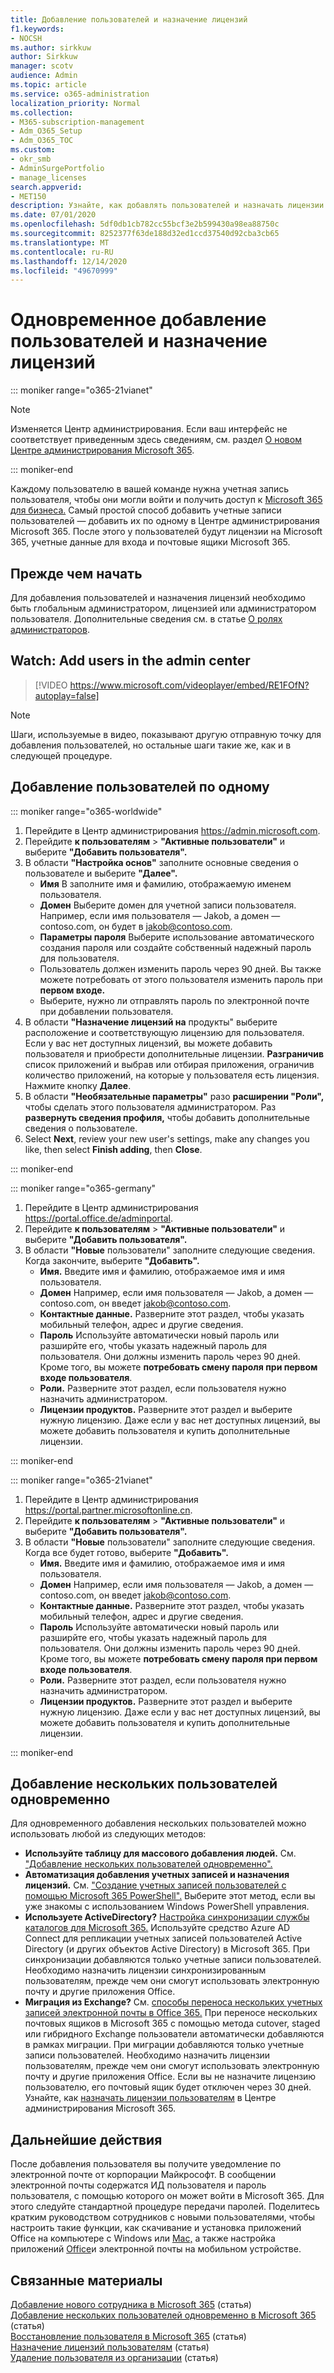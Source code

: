 ```yaml
---
title: Добавление пользователей и назначение лицензий
f1.keywords:
- NOCSH
ms.author: sirkkuw
author: Sirkkuw
manager: scotv
audience: Admin
ms.topic: article
ms.service: o365-administration
localization_priority: Normal
ms.collection:
- M365-subscription-management
- Adm_O365_Setup
- Adm_O365_TOC
ms.custom:
- okr_smb
- AdminSurgePortfolio
- manage_licenses
search.appverid:
- MET150
description: Узнайте, как добавлять пользователей и назначать лицензии Microsoft 365 одновременно.
ms.date: 07/01/2020
ms.openlocfilehash: 5df0db1cb782cc55bcf3e2b599430a98ea88750c
ms.sourcegitcommit: 8252377f63de188d32ed1ccd37540d92cba3cb65
ms.translationtype: MT
ms.contentlocale: ru-RU
ms.lasthandoff: 12/14/2020
ms.locfileid: "49670999"
---
```

# <a name="add-users-and-assign-licenses-at-the-same-time"></a>Одновременное добавление пользователей и назначение лицензий

::: moniker range="o365-21vianet"

> [!NOTE]
> Изменяется Центр администрирования. Если ваш интерфейс не соответствует приведенным здесь сведениям, см. раздел [О новом Центре администрирования Microsoft 365](https://docs.microsoft.com/microsoft-365/admin/microsoft-365-admin-center-preview?view=o365-21vianet).

::: moniker-end

Каждому пользователю в вашей команде нужна учетная запись пользователя, чтобы они могли войти и получить доступ к [Microsoft 365 для бизнеса.](https://www.microsoft.com/microsoft-365/business) Самый простой способ добавить учетные записи пользователей — добавить их по одному в Центре администрирования Microsoft 365. После этого у пользователей будут лицензии на Microsoft 365, учетные данные для входа и почтовые ящики Microsoft 365.

## <a name="before-you-begin"></a>Прежде чем начать

Для добавления пользователей и назначения лицензий необходимо быть глобальным администратором, лицензией или администратором пользователя. Дополнительные сведения см. в статье [О ролях администраторов](../../admin/add-users/about-admin-roles.md).

## <a name="watch-add-users-in-the-admin-center"></a>Watch: Add users in the admin center

> [!VIDEO https://www.microsoft.com/videoplayer/embed/RE1FOfN?autoplay=false]

> [!NOTE]
> Шаги, используемые в видео, показывают другую отправную точку для добавления пользователей, но остальные шаги такие же, как и в следующей процедуре.

## <a name="add-users-one-at-a-time"></a>Добавление пользователей по одному

::: moniker range="o365-worldwide"

1. Перейдите в Центр администрирования <https://admin.microsoft.com>.
2. Перейдите **к пользователям** > **"Активные пользователи"** и выберите **"Добавить пользователя".**
3. В области **"Настройка основ"** заполните основные сведения о пользователе и выберите **"Далее".**
    - **Имя** В заполните имя и фамилию, отображаемую именем пользователя.
    - **Домен** Выберите домен для учетной записи пользователя. Например, если имя пользователя — Jakob, а домен — contoso.com, он будет в jakob@contoso.com.
    - **Параметры пароля** Выберите использование автоматического создания пароля или создайте собственный надежный пароль для пользователя.
    - Пользователь должен изменить пароль через 90 дней. Вы также можете потребовать от этого пользователя изменить пароль при **первом входе.**
    - Выберите, нужно ли отправлять пароль по электронной почте при добавлении пользователя.
4. В области **"Назначение лицензий на** продукты" выберите расположение и соответствующую лицензию для пользователя. Если у вас нет доступных лицензий, вы можете добавить пользователя и приобрести дополнительные лицензии. **Разграничив** список приложений и выбрав или отбирая приложения, ограничив количество приложений, на которые у пользователя есть лицензия. Нажмите кнопку **Далее**.
5. В области **"Необязательные параметры"** разо **расширении "Роли",** чтобы сделать этого пользователя администратором. Раз **развернуть сведения профиля,** чтобы добавить дополнительные сведения о пользователе.
6. Select **Next**, review your new user's settings, make any changes you like, then select **Finish adding**, then **Close**.

::: moniker-end

::: moniker range="o365-germany"

1. Перейдите в Центр администрирования <https://portal.office.de/adminportal>.
2. Перейдите **к пользователям** > **"Активные пользователи"** и выберите **"Добавить пользователя".**
3. В области **"Новые** пользователи" заполните следующие сведения. Когда закончите, выберите **"Добавить".**
    - **Имя.** Введите имя и фамилию, отображаемое имя и имя пользователя.
    - **Домен** Например, если имя пользователя — Jakob, а домен — contoso.com, он введет jakob@contoso.com.
    - **Контактные данные.** Разверните этот раздел, чтобы указать мобильный телефон, адрес и другие сведения.
    - **Пароль** Используйте автоматически новый пароль или разширйте его, чтобы указать надежный пароль для пользователя. Они должны изменить пароль через 90 дней. Кроме того, вы можете **потребовать смену пароля при первом входе пользователя**.
    - **Роли.** Разверните этот раздел, если пользователя нужно назначить администратором.
    - **Лицензии продуктов.** Разверните этот раздел и выберите нужную лицензию. Даже если у вас нет доступных лицензий, вы можете добавить пользователя и купить дополнительные лицензии.

::: moniker-end

::: moniker range="o365-21vianet"

1. Перейдите в Центр администрирования <https://portal.partner.microsoftonline.cn>.
2. Перейдите **к пользователям** > **"Активные пользователи"** и выберите **"Добавить пользователя".**
3. В области **"Новые** пользователи" заполните следующие сведения. Когда все будет готово, выберите **"Добавить".**
    - **Имя.** Введите имя и фамилию, отображаемое имя и имя пользователя.
    - **Домен** Например, если имя пользователя — Jakob, а домен — contoso.com, он введет jakob@contoso.com.
    - **Контактные данные.** Разверните этот раздел, чтобы указать мобильный телефон, адрес и другие сведения.
    - **Пароль** Используйте автоматически новый пароль или разширйте его, чтобы указать надежный пароль для пользователя. Они должны изменить пароль через 90 дней. Кроме того, вы можете **потребовать смену пароля при первом входе пользователя**.
    - **Роли.** Разверните этот раздел, если пользователя нужно назначить администратором.
    - **Лицензии продуктов.** Разверните этот раздел и выберите нужную лицензию. Даже если у вас нет доступных лицензий, вы можете добавить пользователя и купить дополнительные лицензии.

::: moniker-end

## <a name="add-multiple-users-at-the-same-time"></a>Добавление нескольких пользователей одновременно

Для одновременного добавления нескольких пользователей можно использовать любой из следующих методов:

- **Используйте таблицу для массового добавления людей.** См. ["Добавление нескольких пользователей одновременно".](https://docs.microsoft.com/microsoft-365/enterprise/add-several-users-at-the-same-time)
- **Автоматизация добавления учетных записей и назначения лицензий.** См. ["Создание учетных записей пользователей с помощью Microsoft 365 PowerShell".](https://docs.microsoft.com/microsoft-365/enterprise/create-user-accounts-with-microsoft-365-powershell) Выберите этот метод, если вы уже знакомы с использованием Windows PowerShell управления.
- **Используете ActiveDirectory?** [Настройка синхронизации службы каталогов для Microsoft 365.](https://docs.microsoft.com/microsoft-365/enterprise/set-up-directory-synchronization) Используйте средство Azure AD Connect для репликации учетных записей пользователей Active Directory (и других объектов Active Directory) в Microsoft 365. При синхронизации добавляются только учетные записи пользователей. Необходимо назначить лицензии синхронизированным пользователям, прежде чем они смогут использовать электронную почту и другие приложения Office.
- **Миграция из Exchange?** См. [способы переноса нескольких учетных записей электронной почты в Office 365.](https://docs.microsoft.com/Exchange/mailbox-migration/mailbox-migration) При переносе нескольких почтовых ящиков в Microsoft 365 с помощью метода cutover, staged или гибридного Exchange пользователи автоматически добавляются в рамках миграции. При миграции добавляются только учетные записи пользователей. Необходимо назначить лицензии пользователям, прежде чем они смогут использовать электронную почту и другие приложения Office. Если вы не назначите лицензию пользователю, его почтовый ящик будет отключен через 30 дней. Узнайте, как [назначать лицензии пользователям](../manage/assign-licenses-to-users.md) в Центре администрирования Microsoft 365.

## <a name="next-steps"></a>Дальнейшие действия

После добавления пользователя вы получите уведомление по электронной почте от корпорации Майкрософт. В сообщении электронной почты содержатся ИД пользователя и пароль пользователя, с помощью которого он может войти в Microsoft 365. Для этого следуйте стандартной процедуре передачи паролей. Поделитесь [](https://support.microsoft.com/office/b9700090-ce64-4046-ab92-ce8488a7bc0f) кратким руководством сотрудников с новыми пользователями, чтобы настроить такие функции, как скачивание и установка приложений Office на компьютере с Windows или [Mac,](https://support.microsoft.com/office/4414eaaf-0478-48be-9c42-23adc4716658) а также настройка приложений [Office](https://support.microsoft.com/office/7dabb6cb-0046-40b6-81fe-767e0b1f014f)и электронной почты на мобильном устройстве.

## <a name="related-content"></a>Связанные материалы

[Добавление нового сотрудника в Microsoft 365](add-new-employee.md) (статья)\
[Добавление нескольких пользователей одновременно в Microsoft 365](https://docs.microsoft.com/microsoft-365/enterprise/add-several-users-at-the-same-time) (статья)\
[Восстановление пользователя в Microsoft 365](restore-user.md) (статья)\
[Назначение лицензий пользователям](../manage/assign-licenses-to-users.md) (статья)\
[Удаление пользователя из организации](delete-a-user.md) (статья)
